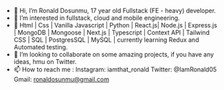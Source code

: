 - 👋 Hi, I’m Ronald Dosunmu, 17 year old Fullstack (FE - heavy) developer.
- 👀 I’m interested in fullstack, cloud and mobile engineering. 
- 🌱 Html | Css | Vanilla Javascript | Python | React.js| Node.js | Express.js | MongoDB | Mongoose | Next.js | Typescript | Context API | Tailwind CSS | SQL | PostgresSQL | MySQL | currently learning Redux and Automated testing. 
- 💞️ I’m looking to collaborate on some amazing projects, if you have any ideas, hmu on Twitter.
- 📫 How to reach me :
Instagram: iamthat_ronald
Twitter: @IamRonald05
Gmail: ronaldosunmu@gmail.com

<!---
Iamronaldosunmu/Iamronaldosunmu is a ✨ special ✨ repository because its `README.md` (this file) appears on your GitHub profile.
You can click the Preview link to take a look at your changes.
--->
